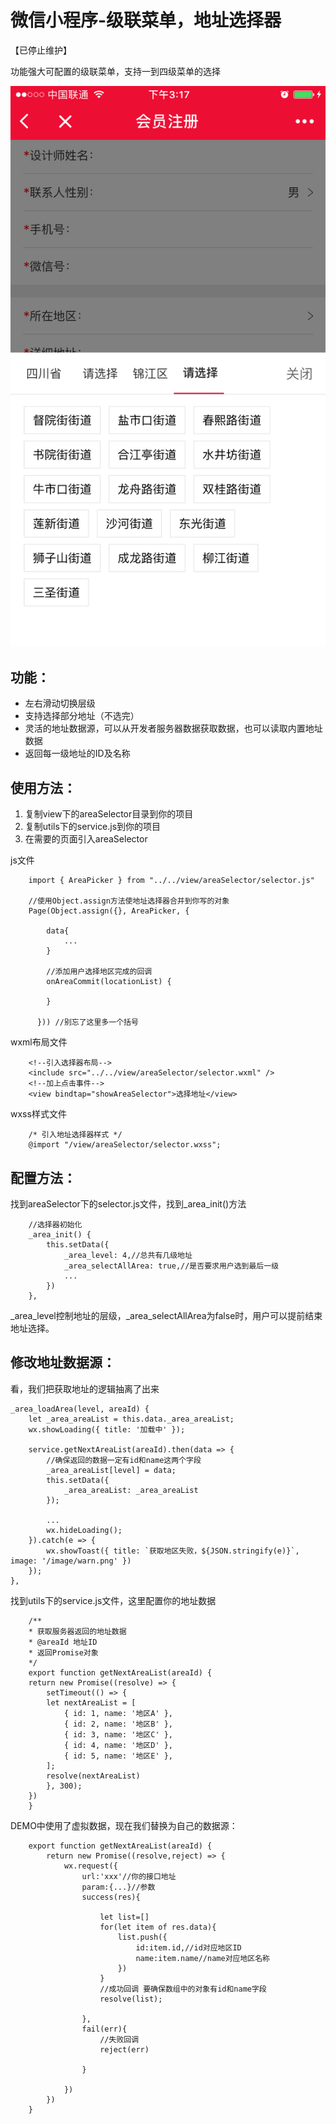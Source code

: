 # 微信小程序-级联菜单，地址选择器
【已停止维护】

功能强大可配置的级联菜单，支持一到四级菜单的选择

![实例效果](https://github.com/23hp/wx_area_picker/blob/master/sample.PNG)


## 功能：

- 左右滑动切换层级
- 支持选择部分地址（不选完）
- 灵活的地址数据源，可以从开发者服务器数据获取数据，也可以读取内置地址数据
- 返回每一级地址的ID及名称

## 使用方法：

1. 复制view下的areaSelector目录到你的项目
2. 复制utils下的service.js到你的项目
3. 在需要的页面引入areaSelector

js文件

        import { AreaPicker } from "../../view/areaSelector/selector.js"
        
        //使用Object.assign方法使地址选择器合并到你写的对象
        Page(Object.assign({}, AreaPicker, {
            
            data{
                ...
            }

            //添加用户选择地区完成的回调
            onAreaCommit(locationList) {
                
            }

          })) //别忘了这里多一个括号


wxml布局文件

        <!--引入选择器布局-->
        <include src="../../view/areaSelector/selector.wxml" />
        <!--加上点击事件-->
        <view bindtap="showAreaSelector">选择地址</view>

wxss样式文件

        /* 引入地址选择器样式 */
        @import "/view/areaSelector/selector.wxss";

## 配置方法：

找到areaSelector下的selector.js文件，找到_area_init()方法

        //选择器初始化
        _area_init() {
            this.setData({
                _area_level: 4,//总共有几级地址
                _area_selectAllArea: true,//是否要求用户选到最后一级 
                ...
            })
        },

_area_level控制地址的层级，_area_selectAllArea为false时，用户可以提前结束地址选择。


## 修改地址数据源：

看，我们把获取地址的逻辑抽离了出来

    _area_loadArea(level, areaId) {
        let _area_areaList = this.data._area_areaList;
        wx.showLoading({ title: '加载中' });

        service.getNextAreaList(areaId).then(data => {
            //确保返回的数据一定有id和name这两个字段
            _area_areaList[level] = data;
            this.setData({ 
                _area_areaList: _area_areaList 
            });
            
            ...
            wx.hideLoading();
        }).catch(e => {
            wx.showToast({ title: `获取地区失败，${JSON.stringify(e)}`, image: '/image/warn.png' })
        });
    },

找到utils下的service.js文件，这里配置你的地址数据

        /**
        * 获取服务器返回的地址数据
        * @areaId 地址ID
        * 返回Promise对象
        */
        export function getNextAreaList(areaId) {
        return new Promise((resolve) => {
            setTimeout(() => {
            let nextAreaList = [
                { id: 1, name: '地区A' },
                { id: 2, name: '地区B' },
                { id: 3, name: '地区C' },
                { id: 4, name: '地区D' },
                { id: 5, name: '地区E' },
            ];
            resolve(nextAreaList)
            }, 300);
        })
        }

DEMO中使用了虚拟数据，现在我们替换为自己的数据源：

        export function getNextAreaList(areaId) {
            return new Promise((resolve,reject) => {
                wx.request({
                    url:'xxx'//你的接口地址
                    param:{...}//参数
                    success(res){
                        
                        let list=[]
                        for(let item of res.data){
                            list.push({
                                id:item.id,//id对应地区ID
                                name:item.name//name对应地区名称
                            })
                        }
                        //成功回调 要确保数组中的对象有id和name字段
                        resolve(list);

                    },
                    fail(err){
                        //失败回调
                        reject(err)

                    }

                })
            })
        }

